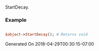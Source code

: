 StartDecay.
### Example

```perl

$object->StartDecay(); # Returns void
```


Generated On 2018-04-29T00:30:15-07:00